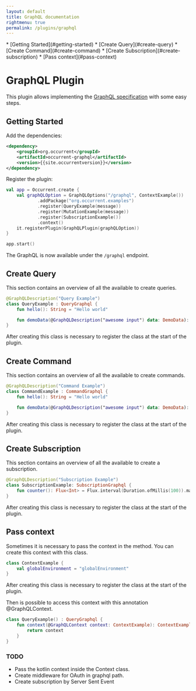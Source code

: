 ```yaml
---
layout: default
title: GraphQL documentation
rightmenu: true
permalink: /plugins/graphql
---
```


<div id="spy-nav" class="right-menu" markdown="1">
* [Getting Started](#getting-started)
* [Create Query](#create-query)
* [Create Command](#create-command)
* [Create Subscription](#create-subscription)
* [Pass context](#pass-context)
</div>

<h1 class="no-margin-top">GraphQL Plugin</h1>

This plugin allows implementing the [GraphQL specification](https://graphql.org)
with some easy steps.

## Getting Started

Add the dependencies:

```xml
<dependency>
    <groupId>org.occurrent</groupId>
    <artifactId>occurrent-graphql</artifactId>
    <version>{{site.occurrentversion}}</version>
</dependency>
```

Register the plugin:

```kotlin
val app = Occurrent.create {
    val graphQLOption = GraphQLOptions("/graphql", ContextExample())
            .addPackage("org.occurrent.examples")
            .register(QueryExample(message))
            .register(MutationExample(message))
            .register(SubscriptionExample())
            .context()
    it.registerPlugin(GraphQLPlugin(graphQLOption))
}

app.start()
```

The GraphQL is now available under the `/graphql` endpoint.

## Create Query

This section contains an overview of all the available to create queries.

```kotlin
@GraphQLDescription("Query Example")
class QueryExample : QueryGraphql {
    fun hello(): String = "Hello world"

    fun demoData(@GraphQLDescription("awesome input") data: DemoData): DemoData = data
}
```

After creating this class is necessary to register the class at the start of the plugin.

## Create Command

This section contains an overview of all the available to create commands.

```kotlin
@GraphQLDescription("Command Example")
class CommandExample : CommandGraphql {
    fun hello(): String = "Hello world"

    fun demoData(@GraphQLDescription("awesome input") data: DemoData): DemoData = data
}
```

After creating this class is necessary to register the class at the start of the plugin.

## Create Subscription

This section contains an overview of all the available to create a subscription.

```kotlin
@GraphQLDescription("Subscription Example")
class SubscriptionExample: SubscriptionGraphql {
    fun counter(): Flux<Int> = Flux.interval(Duration.ofMillis(100)).map { 1 }
}
```

After creating this class is necessary to register the class at the start of the plugin.

## Pass context

Sometimes it is necessary to pass the context in the method. You can create this context with this class.

```kotlin
class ContextExample {
    val globalEnvironment = "globalEnvironment"
}
```

After creating this class is necessary to register the class at the start of the plugin.

Then is possible to access this context with this annotation @GraphQLContext.

```kotlin
class QueryExample() : QueryGraphql {
    fun context(@GraphQLContext context: ContextExample): ContextExample {
        return context
    }
}
```

### TODO

- Pass the kotlin context inside the Context class.
- Create middleware for OAuth in graphql path.
- Create subscription by Server Sent Event
